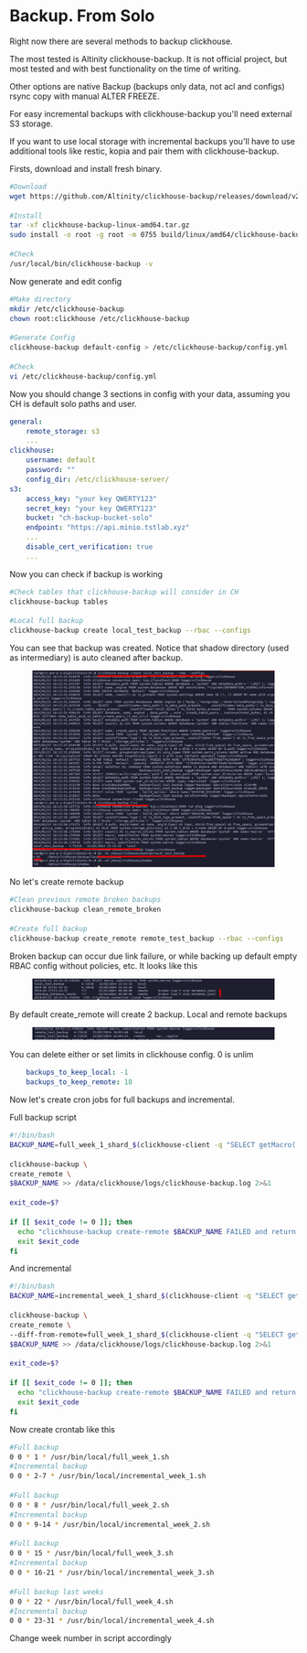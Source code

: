 # Backup. From Solo

Right now there are several methods to backup clickhouse.

The most tested is Altinity clickhouse-backup. It is not official project, but most tested and with best functionality on the time of writing.

Other options are native Backup (backups only data, not acl and configs) rsync copy with manual ALTER FREEZE.

For easy incremental backups with clickhouse-backup you'll need external S3 storage.&#x20;

If you want to use local storage with incremental backups you'll have to use additional tools like restic, kopia and pair them with clickhouse-backup.&#x20;

Firsts, download and install fresh binary.

```bash
#Download
wget https://github.com/Altinity/clickhouse-backup/releases/download/v2.4.32/clickhouse-backup-linux-amd64.tar.gz

#Install
tar -xf clickhouse-backup-linux-amd64.tar.gz
sudo install -o root -g root -m 0755 build/linux/amd64/clickhouse-backup /usr/local/bin

#Check
/usr/local/bin/clickhouse-backup -v
```

Now generate and edit config

```bash
#Make directory
mkdir /etc/clickhouse-backup
chown root:clickhouse /etc/clickhouse-backup

#Generate Config
clickhouse-backup default-config > /etc/clickhouse-backup/config.yml

#Check
vi /etc/clickhouse-backup/config.yml
```

Now you should change 3 sections in config with your data, assuming you CH is default solo paths and user.&#x20;

```yaml
general:
    remote_storage: s3
    ...
clickhouse:
    username: default
    password: ""
    config_dir: /etc/clickhouse-server/
s3:
    access_key: "your key QWERTY123"
    secret_key: "your key QWERTY123"
    bucket: "ch-backup-bucket-solo"
    endpoint: "https://api.minio.tstlab.xyz"
    ...
    disable_cert_verification: true
    ...
```

Now you can check if backup is working

```bash
#Check tables that clickhouse-backup will consider in CH
clickhouse-backup tables

#Local full backup
clickhouse-backup create local_test_backup --rbac --configs
```

You can see that backup was created. Notice that shadow directory (used as intermediary) is auto cleaned after backup.

<figure><img src="../../.gitbook/assets/image.png" alt=""><figcaption></figcaption></figure>

No let's create remote backup

```bash
#Clean previous remote broken backups
clickhouse-backup clean_remote_broken

#Create full backup
clickhouse-backup create_remote remote_test_backup --rbac --configs
```

Broken backup can occur due link failure, or while backing up default empty RBAC config without policies, etc. It looks like this

<figure><img src="../../.gitbook/assets/image (2).png" alt=""><figcaption></figcaption></figure>

By default create\_remote will create 2 backup. Local and remote backups

<figure><img src="../../.gitbook/assets/image (3).png" alt=""><figcaption></figcaption></figure>

You can delete either or set limits in clickhouse config. 0 is unlim

```yaml
    backups_to_keep_local: -1
    backups_to_keep_remote: 18
```

Now let's create cron jobs for full backups and incremental.&#x20;

Full backup script

```bash
#!/bin/bash
BACKUP_NAME=full_week_1_shard_$(clickhouse-client -q "SELECT getMacro('shard')")

clickhouse-backup \
create_remote \
$BACKUP_NAME >> /data/clickhouse/logs/clickhouse-backup.log 2>&1

exit_code=$?

if [[ $exit_code != 0 ]]; then
  echo "clickhouse-backup create-remote $BACKUP_NAME FAILED and return $exit_code exit code"
  exit $exit_code
fi

```

And incremental

```bash
#!/bin/bash
BACKUP_NAME=incremental_week_1_shard_$(clickhouse-client -q "SELECT getMacro('shard')")

clickhouse-backup \
create_remote \
--diff-from-remote=full_week_1_shard_$(clickhouse-client -q "SELECT getMacro('shard')") \
$BACKUP_NAME >> /data/clickhouse/logs/clickhouse-backup.log 2>&1

exit_code=$?

if [[ $exit_code != 0 ]]; then
  echo "clickhouse-backup create-remote $BACKUP_NAME FAILED and return $exit_code exit code"
  exit $exit_code
fi

```

Now create crontab like this&#x20;

```bash
#Full backup
0 0 * 1 * /usr/bin/local/full_week_1.sh
#Incremental backup
0 0 * 2-7 * /usr/bin/local/incremental_week_1.sh

#Full backup
0 0 * 8 * /usr/bin/local/full_week_2.sh
#Incremental backup
0 0 * 9-14 * /usr/bin/local/incremental_week_2.sh

#Full backup
0 0 * 15 * /usr/bin/local/full_week_3.sh
#Incremental backup
0 0 * 16-21 * /usr/bin/local/incremental_week_3.sh

#Full backup last weeks
0 0 * 22 * /usr/bin/local/full_week_4.sh
#Incremental backup
0 0 * 23-31 * /usr/bin/local/incremental_week_4.sh
```

Change week number in script accordingly
